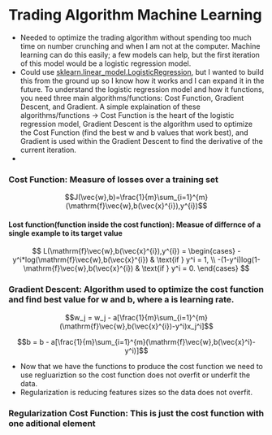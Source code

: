 # Trading Algorithm Machine Learning

- Needed to optimize the trading algorithm without spending too much time on number crunching and when I am not at the computer. Machine learning can do this easily; a few models can help, but the first iteration of this model would be a logistic regression model.
- Could use [sklearn.linear_model.LogisticRegression](https://scikit-learn.org/stable/modules/generated/sklearn.linear_model.LogisticRegression.html), but I wanted to build this from the ground up so I know how it works and I can expand it in the future. To understand the logistic regression model and how it functions, you need three main algorithms/functions: Cost Function, Gradient Descent, and Gradient. A simple explaination of these algorithms/functions -> Cost Function is the heart of the logistic regression model, Gradient Descent is the algorithm used to optimize the Cost Function (find the best w and b values that work best), and Gradient is used within the Gradient Descent to find the derivative of the current iteration.
-  

### Cost Function: Measure of losses over a training set
$$J(\vec{w},b)=\frac{1}{m}\sum_{i=1}^{m}(\mathrm{f}\vec{w},b(\vec{x}^{i}),y^{i})$$
#### Lost function(function inside the cost function): Measue of differnce of a single example to its target value 
$$
L(\mathrm{f}\vec{w},b(\vec{x}^{i}),y^{i}) = 
\begin{cases}
    -y^i*log(\mathrm{f}\vec{w},b(\vec{x}^{i}) & \text{if } y^i = 1, \\
    -(1-y^i)log(1-\mathrm{f}\vec{w},b(\vec{x}^{i}) & \text{if } y^i = 0.
\end{cases}
$$
### Gradient Descent: Algorithm used to optimize the cost function and find best value for w and b, where a is learning rate.
$$w_j = w_j - a[\frac{1}{m}\sum_{i=1}^{m}(\mathrm{f}\vec{w},b(\vec{x}^{i})-y^i)x_j^i]$$

$$b = b - a[\frac{1}{m}\sum_{i=1}^{m}(\mathrm{f}\vec{w},b(\vec{x}^i)-y^i)]$$

- Now that we have the functions to produce the cost function we need to use regluariztion so the cost function does not overfit or underfit the data.
- Regularization is reducing features sizes so the data does not overfit.

### Regularization Cost Function: This is just the cost function with one aditional element

$$  $$
